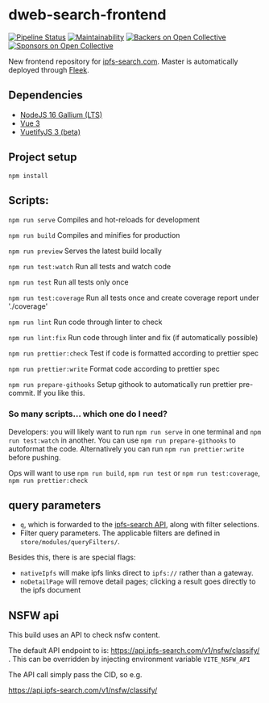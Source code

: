 # dweb-search-frontend

[![Pipeline Status](https://gitlab.com/ipfs-search.com/dweb-search-frontend/badges/master/pipeline.svg)](https://gitlab.com/ipfs-search.com/dweb-search-frontend/-/commits/master)
[![Maintainability](https://api.codeclimate.com/v1/badges/1373bd46347115e764d2/maintainability)](https://codeclimate.com/github/ipfs-search/dweb-search-frontend/maintainability)
[![Backers on Open Collective](https://opencollective.com/ipfs-search/backers/badge.svg)](#backers)
[![Sponsors on Open Collective](https://opencollective.com/ipfs-search/sponsors/badge.svg)](#sponsors)

New frontend repository for [ipfs-search.com](https://ipfs-search.com). Master is automatically deployed through [Fleek](https://fleek.co/).

## Dependencies

- [NodeJS 16 Gallium (LTS)](https://nodejs.org/)
- [Vue 3](https://vuejs.org/)
- [VuetifyJS 3 (beta)](https://next.vuetifyjs.com/)

## Project setup

```
npm install
```

## Scripts:

`npm run serve` Compiles and hot-reloads for development

`npm run build` Compiles and minifies for production

`npm run preview` Serves the latest build locally

`npm run test:watch` Run all tests and watch code

`npm run test` Run all tests only once

`npm run test:coverage` Run all tests once and create coverage report under './coverage'

`npm run lint` Run code through linter to check

`npm run lint:fix` Run code through linter and fix (if automatically possible)

`npm run prettier:check` Test if code is formatted according to prettier spec

`npm run prettier:write` Format code according to prettier spec

`npm run prepare-githooks` Setup githook to automatically run prettier pre-commit. If you like this.

### So many scripts... which one do I need?

Developers: you will likely want to run `npm run serve` in one terminal and `npm run test:watch` in another. You can use `npm run prepare-githooks` to autoformat the code. Alternatively you can run `npm run prettier:write` before pushing.

Ops will want to use `npm run build`, `npm run test` or `npm run test:coverage`, `npm run prettier:check`

## query parameters
- `q`, which is forwarded to the [ipfs-search API](https://app.swaggerhub.com/apis-docs/ipfs-search/ipfs-search/1.0.2#/default/get_search), along with filter selections. 
- Filter query parameters. The applicable filters are defined in `store/modules/queryFilters/`.

Besides this, there is are special flags:
- `nativeIpfs` will make ipfs links direct to `ipfs://` rather than a gateway.
- `noDetailPage` will remove detail pages; clicking a result goes directly to the ipfs document

## NSFW api

This build uses an API to check nsfw content.

The default API endpoint to is: https://api.ipfs-search.com/v1/nsfw/classify/
. This can be overridden by injecting environment variable `VITE_NSFW_API`

The API call simply pass the CID, so e.g.

https://api.ipfs-search.com/v1/nsfw/classify/<CID>
